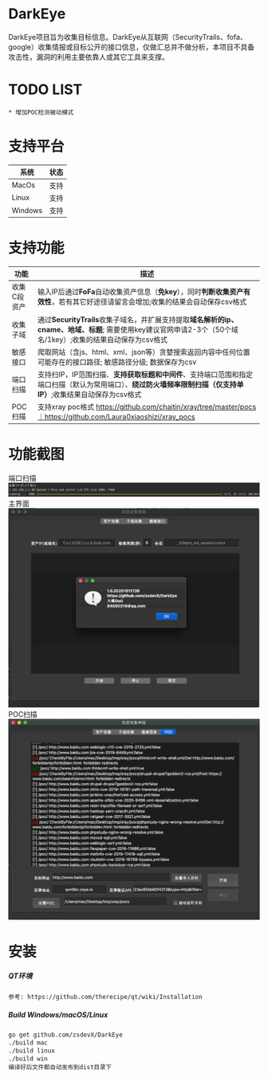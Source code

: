 # DarkEye

DarkEye项目旨为收集目标信息。DarkEye从互联网（SecurityTrails、fofa、google）收集情报或目标公开的接口信息，仅做汇总并不做分析，本项目不具备攻击性，漏洞的利用主要依靠人或其它工具来支撑。

TODO LIST
===
```$xslt
* 增加POC检测被动模式
```

支持平台
===
|系统 |状态|
|--------------------------|----------------|
|MacOs | 支持|
|Linux | 支持|
|Windows | 支持|


支持功能
===
|功能 |描述|
|--------------------------|----------------|
|收集C段资产 | 输入IP后通过**FoFa**自动收集资产信息（**免key**），同时**判断收集资产有效性**，若有其它好途径请留言会增加;收集的结果会自动保存csv格式|
|收集子域 | 通过**SecurityTrails**收集子域名，并扩展支持提取**域名解析的ip、cname、地域、标题**; 需要使用key建议官网申请2-3个（50个域名/1key）;收集的结果自动保存为csv格式|
|敏感接口 | 爬取网站（含js、html、xml、json等）贪婪搜索返回内容中任何位置可能存在的接口路径; 敏感路径分级; 数据保存为csv|
|端口扫描 | 支持扫IP，IP范围扫描、**支持获取标题和中间件**、支持端口范围和指定端口扫描（默认为常用端口）、**绕过防火墙频率限制扫描（仅支持单IP）**;收集结果自动保存为csv格式|
|POC扫描 | 支持xray poc格式 https://github.com/chaitin/xray/tree/master/pocs｜https://github.com/Laura0xiaoshizi/xray_pocs|


功能截图
===
端口扫描
![avatar](screenshot/portscan.jpg)
主界面
![avatar](screenshot/darkeye.jpg)
POC扫描
![avatar](screenshot/pocscan.jpg)


安装
===

##### QT环境

```qt
参考: https://github.com/therecipe/qt/wiki/Installation
```

##### Build Windows/macOS/Linux

```golnag
go get github.com/zsdevX/DarkEye
./build mac
./build linux
./build win
编译好后文件都自动发布到dist目录下

```

